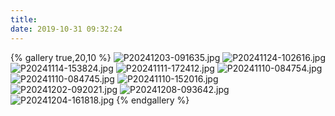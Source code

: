 ```yaml
---
title: 
date: 2019-10-31 09:32:24
---
```


{% gallery true,20,10 %}
![P20241203-091635.jpg](https://ghtpdl.20010501.xyz/tptp/P20241203-091635.jpg)
![P20241124-102616.jpg](https://ghtpdl.20010501.xyz/tptp/P20241124-102616.jpg)
![P20241114-153824.jpg](https://ghtpdl.20010501.xyz/tptp/P20241114-153824.jpg)
![P20241111-172412.jpg](https://ghtpdl.20010501.xyz/tptp/P20241111-172412.jpg)
![P20241110-084754.jpg](https://ghtpdl.20010501.xyz/tptp/P20241110-084754.jpg)
![P20241110-084745.jpg](https://ghtpdl.20010501.xyz/tptp/P20241110-084745.jpg)
![P20241110-152016.jpg](https://ghtpdl.20010501.xyz/tptp/P20241110-152016.jpg)
![P20241202-092021.jpg](https://ghtpdl.20010501.xyz/tptp/P20241202-092021.jpg)
![P20241208-093642.jpg](https://ghtpdl.20010501.xyz/tptp/P20241208-093642.jpg)
![P20241204-161818.jpg](https://ghtpdl.20010501.xyz/tptp/P20241204-161818.jpg)
{% endgallery %}
